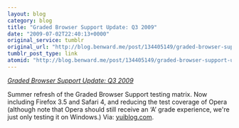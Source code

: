 ```yaml
---
layout: blog
category: blog
title: "Graded Browser Support Update: Q3 2009"
date: "2009-07-02T22:40:13+0000"
original_service: tumblr
original_url: "http://blog.benward.me/post/134405149/graded-browser-support-update-q3-2009"
tumblr_post_type: link
atomid: "http://blog.benward.me/post/134405149/graded-browser-support-update-q3-2009"
---
```

*[Graded Browser Support Update: Q3 2009](http://www.yuiblog.com/blog/2009/07/02/gbs-update-20090702/)*

Summer refresh of the Graded Browser Support testing matrix. Now including Firefox 3.5 and Safari 4, and reducing the test coverage of Opera (although note that Opera should still receive an ‘A’ grade experience, we're just only testing it on Windows.)
Via: [yuiblog.com](http://www.yuiblog.com/blog/2009/07/02/gbs-update-20090702/).